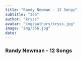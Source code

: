 ```yaml
---
title: "Randy Newman - 12 Songs"
subtitle: "356"
author: "kryss"
avatar: "img/authors/kryss.jpg"
image: "img/356.jpg"
date:
---
```


### Randy Newman - 12 Songs
